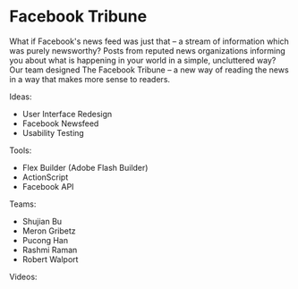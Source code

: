 Facebook Tribune
================

What if Facebook's news feed was just that – a stream of information which was purely newsworthy? Posts from reputed news organizations informing you about what is happening in your world in a simple, uncluttered way? Our team designed The Facebook Tribune – a new way of reading the news in a way that makes more sense to readers.

Ideas:
- User Interface Redesign 
- Facebook Newsfeed 
- Usability Testing

Tools:
- Flex Builder (Adobe Flash Builder)
- ActionScript 
- Facebook API 

Teams:
- Shujian Bu
- Meron Gribetz 
- Pucong Han 
- Rashmi Raman
- Robert Walport

Videos:
